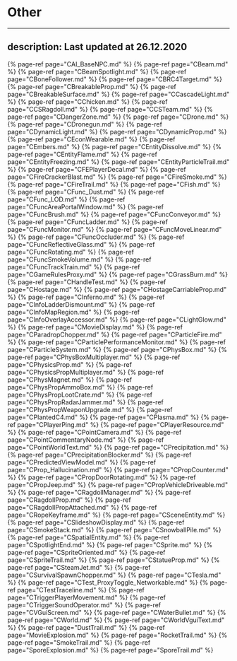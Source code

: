 # Other
---
description: Last updated at 26.12.2020
---


{% page-ref page="CAI_BaseNPC.md" %}
{% page-ref page="CBeam.md" %}
{% page-ref page="CBeamSpotlight.md" %}
{% page-ref page="CBoneFollower.md" %}
{% page-ref page="CBRC4Target.md" %}
{% page-ref page="CBreakableProp.md" %}
{% page-ref page="CBreakableSurface.md" %}
{% page-ref page="CCascadeLight.md" %}
{% page-ref page="CChicken.md" %}
{% page-ref page="CCSRagdoll.md" %}
{% page-ref page="CCSTeam.md" %}
{% page-ref page="CDangerZone.md" %}
{% page-ref page="CDrone.md" %}
{% page-ref page="CDronegun.md" %}
{% page-ref page="CDynamicLight.md" %}
{% page-ref page="CDynamicProp.md" %}
{% page-ref page="CEconWearable.md" %}
{% page-ref page="CEmbers.md" %}
{% page-ref page="CEntityDissolve.md" %}
{% page-ref page="CEntityFlame.md" %}
{% page-ref page="CEntityFreezing.md" %}
{% page-ref page="CEntityParticleTrail.md" %}
{% page-ref page="CFEPlayerDecal.md" %}
{% page-ref page="CFireCrackerBlast.md" %}
{% page-ref page="CFireSmoke.md" %}
{% page-ref page="CFireTrail.md" %}
{% page-ref page="CFish.md" %}
{% page-ref page="CFunc_Dust.md" %}
{% page-ref page="CFunc_LOD.md" %}
{% page-ref page="CFuncAreaPortalWindow.md" %}
{% page-ref page="CFuncBrush.md" %}
{% page-ref page="CFuncConveyor.md" %}
{% page-ref page="CFuncLadder.md" %}
{% page-ref page="CFuncMonitor.md" %}
{% page-ref page="CFuncMoveLinear.md" %}
{% page-ref page="CFuncOccluder.md" %}
{% page-ref page="CFuncReflectiveGlass.md" %}
{% page-ref page="CFuncRotating.md" %}
{% page-ref page="CFuncSmokeVolume.md" %}
{% page-ref page="CFuncTrackTrain.md" %}
{% page-ref page="CGameRulesProxy.md" %}
{% page-ref page="CGrassBurn.md" %}
{% page-ref page="CHandleTest.md" %}
{% page-ref page="CHostage.md" %}
{% page-ref page="CHostageCarriableProp.md" %}
{% page-ref page="CInferno.md" %}
{% page-ref page="CInfoLadderDismount.md" %}
{% page-ref page="CInfoMapRegion.md" %}
{% page-ref page="CInfoOverlayAccessor.md" %}
{% page-ref page="CLightGlow.md" %}
{% page-ref page="CMovieDisplay.md" %}
{% page-ref page="CParadropChopper.md" %}
{% page-ref page="CParticleFire.md" %}
{% page-ref page="CParticlePerformanceMonitor.md" %}
{% page-ref page="CParticleSystem.md" %}
{% page-ref page="CPhysBox.md" %}
{% page-ref page="CPhysBoxMultiplayer.md" %}
{% page-ref page="CPhysicsProp.md" %}
{% page-ref page="CPhysicsPropMultiplayer.md" %}
{% page-ref page="CPhysMagnet.md" %}
{% page-ref page="CPhysPropAmmoBox.md" %}
{% page-ref page="CPhysPropLootCrate.md" %}
{% page-ref page="CPhysPropRadarJammer.md" %}
{% page-ref page="CPhysPropWeaponUpgrade.md" %}
{% page-ref page="CPlantedC4.md" %}
{% page-ref page="CPlasma.md" %}
{% page-ref page="CPlayerPing.md" %}
{% page-ref page="CPlayerResource.md" %}
{% page-ref page="CPointCamera.md" %}
{% page-ref page="CPointCommentaryNode.md" %}
{% page-ref page="CPointWorldText.md" %}
{% page-ref page="CPrecipitation.md" %}
{% page-ref page="CPrecipitationBlocker.md" %}
{% page-ref page="CPredictedViewModel.md" %}
{% page-ref page="CProp_Hallucination.md" %}
{% page-ref page="CPropCounter.md" %}
{% page-ref page="CPropDoorRotating.md" %}
{% page-ref page="CPropJeep.md" %}
{% page-ref page="CPropVehicleDriveable.md" %}
{% page-ref page="CRagdollManager.md" %}
{% page-ref page="CRagdollProp.md" %}
{% page-ref page="CRagdollPropAttached.md" %}
{% page-ref page="CRopeKeyframe.md" %}
{% page-ref page="CSceneEntity.md" %}
{% page-ref page="CSlideshowDisplay.md" %}
{% page-ref page="CSmokeStack.md" %}
{% page-ref page="CSnowballPile.md" %}
{% page-ref page="CSpatialEntity.md" %}
{% page-ref page="CSpotlightEnd.md" %}
{% page-ref page="CSprite.md" %}
{% page-ref page="CSpriteOriented.md" %}
{% page-ref page="CSpriteTrail.md" %}
{% page-ref page="CStatueProp.md" %}
{% page-ref page="CSteamJet.md" %}
{% page-ref page="CSurvivalSpawnChopper.md" %}
{% page-ref page="CTesla.md" %}
{% page-ref page="CTest_ProxyToggle_Networkable.md" %}
{% page-ref page="CTestTraceline.md" %}
{% page-ref page="CTriggerPlayerMovement.md" %}
{% page-ref page="CTriggerSoundOperator.md" %}
{% page-ref page="CVGuiScreen.md" %}
{% page-ref page="CWaterBullet.md" %}
{% page-ref page="CWorld.md" %}
{% page-ref page="CWorldVguiText.md" %}
{% page-ref page="DustTrail.md" %}
{% page-ref page="MovieExplosion.md" %}
{% page-ref page="RocketTrail.md" %}
{% page-ref page="SmokeTrail.md" %}
{% page-ref page="SporeExplosion.md" %}
{% page-ref page="SporeTrail.md" %}
